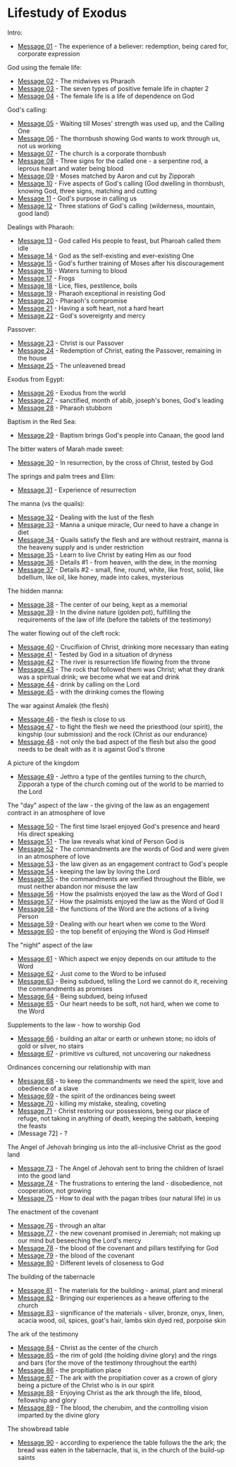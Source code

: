 # Lifestudy of Exodus
Intro:
- [Message 01](msg01.md) - The experience of a believer: redemption, being cared for, corporate expression

God using the female life:
- [Message 02](msg02.md) - The midwives vs Pharaoh
- [Message 03](msg03.md) - The seven types of positive female life in chapter 2
- [Message 04](msg04.md) - The female life is a life of dependence on God

God's calling:
- [Message 05](msg05.md) - Waiting till Moses' strength was used up, and the Calling One
- [Message 06](msg06.md) - The thornbush showing God wants to work through us, not us working
- [Message 07](msg07.md) - The church is a corporate thornbush
- [Message 08](msg08.md) - Three signs for the called one - a serpentine rod, a leprous heart and water being blood
- [Message 09](msg09.md) - Moses matched by Aaron and cut by Zipporah
- [Message 10](msg10.md) - Five aspects of God's calling (God dwelling in thornbush, knowing God, three signs, matching and cutting
- [Message 11](msg11.md) - God's purpose in calling us
- [Message 12](msg12.md) - Three stations of God's calling (wilderness, mountain, good land)

Dealings with Pharaoh:
- [Message 13](msg13.md) - God called His people to feast, but Pharoah called them idle
- [Message 14](msg14.md) - God as the self-existing and ever-existing One
- [Message 15](msg15.md) - God's further training of Moses after his discouragement
- [Message 16](msg16.md) - Waters turning to blood
- [Message 17](msg17.md) - Frogs
- [Message 18](msg18.md) - Lice, flies, pestilence, boils
- [Message 19](msg19.md) - Pharaoh exceptional in resisting God
- [Message 20](msg20.md) - Pharaoh's compromise
- [Message 21](msg21.md) - Having a soft heart, not a hard heart
- [Message 22](msg22.md) - God's sovereignty and mercy

Passover:
- [Message 23](msg23.md) - Christ is our Passover
- [Message 24](msg24.md) - Redemption of Christ, eating the Passover, remaining in the house
- [Message 25](msg25.md) - The unleavened bread

Exodus from Egypt:
- [Message 26](msg26.md) - Exodus from the world
- [Message 27](msg27.md) - sanctified, month of abib, joseph's bones, God's leading
- [Message 28](msg28.md) - Pharaoh stubborn

Baptism in the Red Sea:
- [Message 29](msg29.md) - Baptism brings God's people into Canaan, the good land

The bitter waters of Marah made sweet:
- [Message 30](msg30.md) - In resurrection, by the cross of Christ, tested by God

The springs and palm trees and Elim:
- [Message 31](msg31.md) - Experience of resurrection

The manna (vs the quails):
- [Message 32](msg32.md) - Dealing with the lust of the flesh
- [Message 33](msg33.md) - Manna a unique miracle, Our need to have a change in diet
- [Message 34](msg34.md) - Quails satisfy the flesh and are without restraint, manna is the heaveny supply and is under restriction
- [Message 35](msg35.md) - Learn to live Christ by eating Him as our food
- [Message 36](msg36.md) - Details #1 - from heaven, with the dew, in the morning
- [Message 37](msg37.md) - Details #2 - small, fine, round, white, like frost, solid, like bdellium, like oil, like honey, made into cakes, mysterious

The hidden manna:
- [Message 38](msg38.md) - The center of our being, kept as a memorial
- [Message 39](msg39.md) - In the divine nature (golden pot), fulfilling the requirements of the law of life (before the tablets of the testimony)

The water flowing out of the cleft rock:
- [Message 40](msg40.md) - Crucifixion of Christ, drinking more necessary than eating
- [Message 41](msg41*.md) - Tested by God in a situation of dryness
- [Message 42](msg42.md) - The river is resurrection life flowing from the throne
- [Message 43](msg43.md) - The rock that followed them was Christ; what they drank was a spiritual drink; we become what we eat and drink
- [Message 44](msg44.md) - drink by calling on the Lord
- [Message 45](msg45.md) - with the drinking comes the flowing

The war against Amalek (the flesh)
- [Message 46](msg46.md) - the flesh is close to us
- [Message 47](msg47.md) - to fight the flesh we need the priesthood (our spirit), the kingship (our submission) and the rock (Christ as our endurance)
- [Message 48](msg48.md) - not only the bad aspect of the flesh but also the good needs to be dealt with as it is against God's throne

A picture of the kingdom
- [Message 49](msg49.md) - Jethro a type of the gentiles turning to the church, Zipporah a type of the church coming out of the world to be married to the Lord

The "day" aspect of the law - the giving of the law as an engagement contract in an atmosphere of love
- [Message 50](msg50.md) - The first time Israel enjoyed God's presence and heard His direct speaking
- [Message 51](msg51.md) - The law reveals what kind of Person God is
- [Message 52](msg52.md) - The commandments are the words of God and were given in an atmosphere of love
- [Message 53](msg53.md) - the law given as an engagement contract to God's people
- [Message 54](msg54.md) - keeping the law by loving the Lord
- [Message 55](msg55.md) - the commandments are verified throughout the Bible, we must neither abandon nor misuse the law
- [Message 56](msg56.md) - How the psalmists enjoyed the law as the Word of God I
- [Message 57](msg57.md) - How the psalmists enjoyed the law as the Word of God II
- [Message 58](msg58.md) - the functions of the Word are the actions of a living Person
- [Message 59](msg59.md) - Dealing with our heart when we come to the Word
- [Message 60](msg60.md) - the top benefit of enjoying the Word is God Himself

The "night" aspect of the law
- [Message 61](msg61.md) - Which aspect we enjoy depends on our attitude to the Word
- [Message 62](msg62.md) - Just come to the Word to be infused
- [Message 63](msg63.md) - Being subdued, telling the Lord we cannot do it, receiving the commandments as promises
- [Message 64](msg64.md) - Being subdued, being infused
- [Message 65](msg65.md) - Our heart needs to be soft, not hard, when we come to the Word

Supplements to the law - how to worship God
- [Message 66](msg66.md) - building an altar or earth or unhewn stone; no idols of gold or silver, no stairs
- [Message 67](msg67.md) - primitive vs cultured, not uncovering our nakedness

Ordinances concerning our relationship with man
- [Message 68](msg68.md) - to keep the commandments we need the spirit, love and obedience of a slave
- [Message 69](msg69.md) - the spirit of the ordinances being sweet
- [Message 70](msg70.md) - killing my mistake, stealing, coveting
- [Message 71](msg71.md) - Christ restoring our possessions, being our place of refuge, not taking in anything of death, keeping the sabbath, keeping the feasts
- [Message 72] - ?

The Angel of Jehovah bringing us into the all-inclusive Christ as the good land
- [Message 73](msg73.md) - The Angel of Jehovah sent to bring the children of Israel into the good land
- [Message 74](msg74.md) - The frustrations to entering the land - disobedience, not cooperation, not growing
- [Message 75](msg75.md) - How to deal with the pagan tribes (our natural life) in us

The enactment of the covenant
- [Message 76](msg76.md) - through an altar
- [Message 77](msg77.md) - the new covenant promised in Jeremiah; not making up our mind but beseeching the Lord's mercy
- [Message 78](msg78.md) - the blood of the covenant and pillars testifying for God
- [Message 79](msg79.md) - the blood of the covenant
- [Message 80](msg80.md) - Different levels of closeness to God

The building of the tabernacle
- [Message 81](msg81.md) - The materials for the building - animal, plant and mineral
- [Message 82](msg82.md) - Bringing our experiences as a heave offering to the church
- [Message 83](msg83.md) - significance of the materials - silver, bronze, onyx, linen, acacia wood, oil, spices, goat's hair, lambs skin dyed red, porpoise skin

The ark of the testimony
- [Message 84](msg84.md) - Christ as the center of the church
- [Message 85](msg85.md) - the rim of gold (the holding divine glory) and the rings and bars (for the move of the testimony throughout the earth)
- [Message 86](msg86.md) - the propitiation place
- [Message 87](msg87.md) - The ark with the propitiation cover as a crown of glory being a picture of the Christ who is in our spirit
- [Message 88](msg88.md) - Enjoying Christ as the ark through the life, blood, fellowship and glory
- [Message 89](msg89.md) - The blood, the cherubim, and the controlling vision imparted by the divine glory

The showbread table
- [Message 90](msg90.md) - according to experience the table follows the the ark; the bread was eaten in the tabernacle, that is, in the church of the build-up saints
